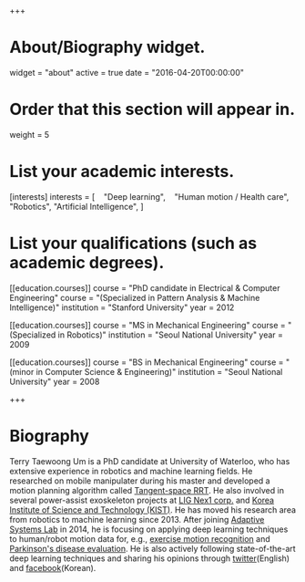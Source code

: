 +++
# About/Biography widget.
widget = "about"
active = true
date = "2016-04-20T00:00:00"

# Order that this section will appear in.
weight = 5

# List your academic interests.
[interests]
  interests = [
    "Deep learning",
    "Human motion / Health care",
    "Robotics",
    "Artificial Intelligence",
  ]

# List your qualifications (such as academic degrees).
[[education.courses]]
  course = "PhD candidate in Electrical & Computer Engineering"
  course = "(Specialized in Pattern Analysis & Machine Intelligence)"
  institution = "Stanford University"
  year = 2012

[[education.courses]]
  course = "MS in Mechanical Engineering"
  course = "(Specialized in Robotics)"
  institution = "Seoul National University"
  year = 2009

[[education.courses]]
  course = "BS in Mechanical Engineering"
  course = "(minor in Computer Science & Engineering)"
  institution = "Seoul National University"
  year = 2008
 
+++

# Biography

Terry Taewoong Um is a PhD candidate at University of Waterloo, who has extensive experience in robotics and machine learning fields. He researched on mobile manipulater during his master and developed a motion planning algorithm called [Tangent-space RRT](https://link.springer.com/chapter/10.1007/978-90-481-9262-5_27). He also involved in several power-assist exoskeleton projects at [LIG Nex1 corp.](https://www.lignex1.com/eng/product/product06.jsp) and [Korea Institute of Science and Technology (KIST)](http://march.kist.re.kr/research.php). He has moved his research area from robotics to machine learning since 2013. After joining [Adaptive Systems Lab](https://pilots.uwaterloo.ca/adaptive-systems/) in 2014, he is focusing on applying deep learning techniques to human/robot motion data for, e.g., [exercise motion recognition]() and [Parkinson's disease evaluation](). He is also actively following state-of-the-art deep learning techniques and sharing his opinions through [twitter](https://twitter.com/TerryUm_ML)(English) and [facebook](https://www.facebook.com/terryum)(Korean).

